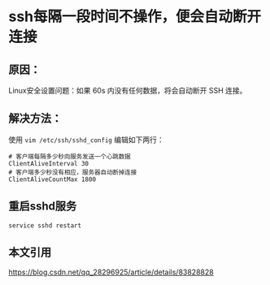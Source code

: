 # ssh每隔一段时间不操作，便会自动断开连接

## 原因：
Linux安全设置问题：如果 60s 内没有任何数据，将会自动断开 SSH 连接。

## 解决方法：
使用 `vim /etc/ssh/sshd_config` 编辑如下两行：
```
# 客户端每隔多少秒向服务发送一个心跳数据
ClientAliveInterval 30
# 客户端多少秒没有相应，服务器自动断掉连接
ClientAliveCountMax 1800
```

## 重启sshd服务
```
service sshd restart
```

## 本文引用
https://blog.csdn.net/qq_28296925/article/details/83828828